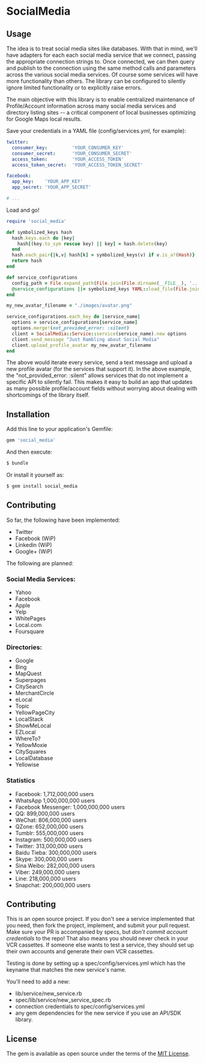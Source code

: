 # SocialMedia

## Usage
The idea is to treat social media sites like databases.  With that in mind, we'll have adapters for each each social media service
that we connect, passing the appropriate connection strings to.  Once connected, we can then query and publish to the connection using
the same method calls and parameters across the various social media services.  Of course some services will have more functionality
than others.  The library can be configured to silently ignore limited functionality or to explicitly raise errors.

The main objective with this library is to enable centralized maintenance of Profile/Account information across many social media
services and directory listing sites -- a critical component of local businesses optimizing for Google Maps local results.

Save your credentials in a YAML file (config/services.yml, for example):
```yaml
twitter:
  consumer_key:         'YOUR_CONSUMER_KEY'
  consumer_secret:      'YOUR_CONSUMER_SECRET'
  access_token:         'YOUR_ACCESS_TOKEN'
  access_token_secret:  'YOUR_ACCESS_TOKEN_SECRET'

facebook:
  app_key:    'YOUR_APP_KEY'
  app_secret: 'YOUR_APP_SECRET'

# ...
```

Load and go!

```ruby
require 'social_media'

def symbolized_keys hash
  hash.keys.each do |key|
    hash[(key.to_sym rescue key) || key] = hash.delete(key)
  end
  hash.each_pair{|k,v| hash[k] = symbolized_keys(v) if v.is_a?(Hash)}
  return hash
end

def service_configurations
  config_path = File.expand_path(File.join(File.dirname(__FILE__), '..', 'config'))
  @service_configurations ||= symbolized_keys YAML::load_file(File.join(config_path, 'services.yml'))
end

my_new_avatar_filename = "./images/avatar.png"

service_configurations.each_key do |service_name|
  options = service_configurations[service_name]
  options.merge!(not_provided_error: :silent)
  client = SocialMedia::Service::service(service_name).new options
  client.send_message "Just Rambling about Social Media"
  client.upload_profile_avatar my_new_avatar_filename
end
```

The above would iterate every service, send a text message and upload a new profile avatar (for the services that support it).
In the above example, the "not_provided_error: :silent" allows services that do not implement a specific API to silently fail.
This makes it easy to build an app that updates as many possible profile/account fields without worrying about dealing with
shortcomings of the library itself.

## Installation

Add this line to your application's Gemfile:

```ruby
gem 'social_media'
```

And then execute:
```bash
$ bundle
```

Or install it yourself as:
```bash
$ gem install social_media
```

## Contributing

So far, the following have been implemented:

  * Twitter
  * Facebook (WiP)
  * Linkedin (WiP)
  * Google+  (WiP)

The following are planned:

### Social Media Services:
  * Yahoo
  * Facebook
  * Apple
  * Yelp
  * WhitePages
  * Local.com
  * Foursquare

### Directories:
  * Google
  * Bing
  * MapQuest
  * Superpages
  * CitySearch
  * MerchantCircle
  * eLocal
  * Topic
  * YellowPageCity
  * LocalStack
  * ShowMeLocal
  * EZLocal
  * WhereTo?
  * YellowMoxie
  * CitySquares
  * LocalDatabase
  * Yellowise

### Statistics

  * Facebook: 1,712,000,000 users
  * WhatsApp 1,000,000,000 users
  * Facebook Messenger: 1,000,000,000 users
  * QQ: 899,000,000 users
  * WeChat: 806,000,000 users
  * QZone: 652,000,000 users
  * Tumblr: 555,000,000 users
  * Instagram: 500,000,000 users
  * Twitter: 313,000,000 users
  * Baidu Tieba: 300,000,000 users
  * Skype: 300,000,000 users
  * Sina Weibo: 282,000,000 users
  * Viber: 249,000,000 users
  * Line: 218,000,000 users
  * Snapchat: 200,000,000 users

## Contributing

This is an open source project.  If you don't see a service implemented that you need, then fork the project, implement, and
submit your pull request.  Make sure your PR is accompanied by specs, but *don't commit account credentials* to the repo!
That also means you should never check in your VCR cassettes.  If someone else wants to test a service, they should set up
their own accounts and generate their own VCR cassettes.

Testing is done by setting up a spec/config/services.yml which has the keyname that matches the new service's name.

You'll need to add a new:
  * lib/service/new_service.rb
  * spec/lib/service/new_service_spec.rb
  * connection credentials to spec/config/services.yml
  * any gem dependencies for the new service if you use an API/SDK library.

## License
The gem is available as open source under the terms of the [MIT License](http://opensource.org/licenses/MIT).
